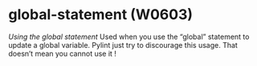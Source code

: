 # global-statement (W0603)

*Using the global statement* Used when you use the “global” statement to
update a global variable. Pylint just try to discourage this usage. That
doesn’t mean you cannot use it !
